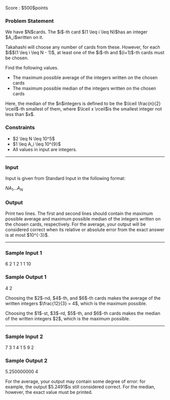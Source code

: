 
<div>

<span>

<span>

<p>
Score : $500$points
</p>

<div>

<section>

### **Problem Statement**

<p>
We have $N$cards. The $i$-th card $(1 \leq i \leq N)$has an integer $A_i$written on it.
</p>

<p>
Takahashi will choose any number of cards from these. However, for each $i$$(1 \leq i \leq N - 1)$, at least one of the $i$-th and $(i+1)$-th cards must be chosen.
</p>

<p>
Find the following values.
</p>

<ul>

<li>
The maximum possible average of the integers written on the chosen cards
</li>

<li>
The maximum possible median of the integers written on the chosen cards
</li>

</ul>

<p>
Here, the median of the $n$integers is defined to be the $\lceil \frac{n}{2} \rceil$-th smallest of them, where $\lceil x \rceil$is the smallest integer not less than $x$.
</p>

</section>

</div>

<div>

<section>

### **Constraints**

<ul>

<li>
$2 \leq N \leq 10^5$
</li>

<li>
$1 \leq A_i \leq 10^{9}$
</li>

<li>
All values in input are integers.
</li>

</ul>

</section>

</div>

---

<div>

<div>

<section>

### **Input**

<p>
Input is given from Standard Input in the following format:
</p>

<div>

$N$$A_1$$\ldots$$A_N$
</div>

</section>

</div>

<div>

<section>

### **Output**

<p>
Print two lines. The first and second lines should contain the maximum possible average and maximum possible median of the integers written on the chosen cards, respectively.
For the average, your output will be considered correct when its relative or absolute error from the exact answer is at most $10^{-3}$.
</p>

</section>

</div>

</div>

---

<div>

<section>

### **Sample Input 1**

<div>

6
2 1 2 1 1 10

</div>

</section>

</div>

<div>

<section>

### **Sample Output 1**

<div>

4
2

</div>

<p>
Choosing the $2$-nd, $4$-th, and $6$-th cards makes the average of the written integers $\frac{12}{3} = 4$, which is the maximum possible.
</p>

<p>
Choosing the $1$-st, $3$-rd, $5$-th, and $6$-th cards makes the median of the written integers $2$, which is the maximum possible.
</p>

</section>

</div>

---

<div>

<section>

### **Sample Input 2**

<div>

7
3 1 4 1 5 9 2

</div>

</section>

</div>

<div>

<section>

### **Sample Output 2**

<div>

5.250000000
4

</div>

<p>
For the average, your output may contain some degree of error: for example, the output $5.2491$is still considered correct. For the median, however, the exact value must be printed.
</p>

</section>

</div>

</span>

</span>

</div>
